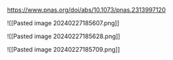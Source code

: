 https://www.pnas.org/doi/abs/10.1073/pnas.2313997120

![[Pasted image 20240227185607.png]]

![[Pasted image 20240227185628.png]]

![[Pasted image 20240227185709.png]]